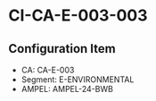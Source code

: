 # CI-CA-E-003-003

## Configuration Item
- CA: CA-E-003
- Segment: E-ENVIRONMENTAL
- AMPEL: AMPEL-24-BWB

